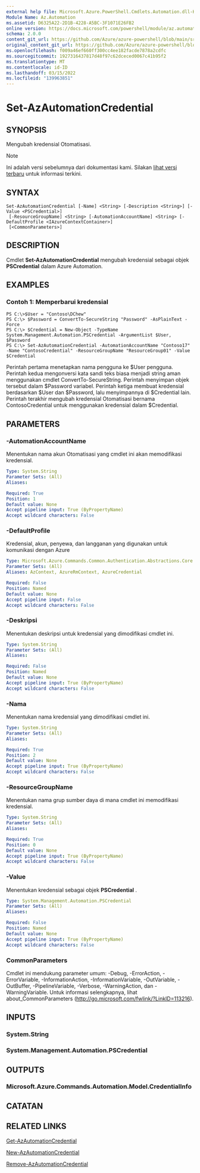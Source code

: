 ```yaml
---
external help file: Microsoft.Azure.PowerShell.Cmdlets.Automation.dll-Help.xml
Module Name: Az.Automation
ms.assetid: D6325A22-2D1B-4228-A5BC-3F1071E26FB2
online version: https://docs.microsoft.com/powershell/module/az.automation/set-azautomationcredential
schema: 2.0.0
content_git_url: https://github.com/Azure/azure-powershell/blob/main/src/Automation/Automation/help/Set-AzAutomationCredential.md
original_content_git_url: https://github.com/Azure/azure-powershell/blob/main/src/Automation/Automation/help/Set-AzAutomationCredential.md
ms.openlocfilehash: f009a46ef660ff300cc4ee182facde7878a2cdfc
ms.sourcegitcommit: 1927316437817d48f97c62dceced0067c41b95f2
ms.translationtype: MT
ms.contentlocale: id-ID
ms.lasthandoff: 03/15/2022
ms.locfileid: "139963851"
---
```

# Set-AzAutomationCredential

## SYNOPSIS
Mengubah kredensial Otomatisasi.

> [!NOTE]
>Ini adalah versi sebelumnya dari dokumentasi kami. Silakan [lihat versi terbaru](/powershell/module/az.automation/set-azautomationcredential) untuk informasi terkini.

## SYNTAX

```
Set-AzAutomationCredential [-Name] <String> [-Description <String>] [-Value <PSCredential>]
 [-ResourceGroupName] <String> [-AutomationAccountName] <String> [-DefaultProfile <IAzureContextContainer>]
 [<CommonParameters>]
```

## DESCRIPTION
Cmdlet **Set-AzAutomationCredential** mengubah kredensial sebagai objek **PSCredential** dalam Azure Automation.

## EXAMPLES

### Contoh 1: Memperbarui kredensial
```
PS C:\>$User = "Contoso\DChew"
PS C:\> $Password = ConvertTo-SecureString "Password" -AsPlainText -Force
PS C:\> $Credential = New-Object -TypeName System.Management.Automation.PSCredential -ArgumentList $User, $Password
PS C:\> Set-AzAutomationCredential -AutomationAccountName "Contoso17" -Name "ContosoCredential" -ResourceGroupName "ResourceGroup01" -Value $Credential
```

Perintah pertama menetapkan nama pengguna ke $User pengguna.
Perintah kedua mengonversi kata sandi teks biasa menjadi string aman menggunakan cmdlet ConvertTo-SecureString.
Perintah menyimpan objek tersebut dalam $Password variabel.
Perintah ketiga membuat kredensial berdasarkan $User dan $Password, lalu menyimpannya di $Credential lain.
Perintah terakhir mengubah kredensial Otomatisasi bernama ContosoCredential untuk menggunakan kredensial dalam $Credential.

## PARAMETERS

### -AutomationAccountName
Menentukan nama akun Otomatisasi yang cmdlet ini akan memodifikasi kredensial.

```yaml
Type: System.String
Parameter Sets: (All)
Aliases:

Required: True
Position: 1
Default value: None
Accept pipeline input: True (ByPropertyName)
Accept wildcard characters: False
```

### -DefaultProfile
Kredensial, akun, penyewa, dan langganan yang digunakan untuk komunikasi dengan Azure

```yaml
Type: Microsoft.Azure.Commands.Common.Authentication.Abstractions.Core.IAzureContextContainer
Parameter Sets: (All)
Aliases: AzContext, AzureRmContext, AzureCredential

Required: False
Position: Named
Default value: None
Accept pipeline input: False
Accept wildcard characters: False
```

### -Deskripsi
Menentukan deskripsi untuk kredensial yang dimodifikasi cmdlet ini.

```yaml
Type: System.String
Parameter Sets: (All)
Aliases:

Required: False
Position: Named
Default value: None
Accept pipeline input: True (ByPropertyName)
Accept wildcard characters: False
```

### -Nama
Menentukan nama kredensial yang dimodifikasi cmdlet ini.

```yaml
Type: System.String
Parameter Sets: (All)
Aliases:

Required: True
Position: 2
Default value: None
Accept pipeline input: True (ByPropertyName)
Accept wildcard characters: False
```

### -ResourceGroupName
Menentukan nama grup sumber daya di mana cmdlet ini memodifikasi kredensial.

```yaml
Type: System.String
Parameter Sets: (All)
Aliases:

Required: True
Position: 0
Default value: None
Accept pipeline input: True (ByPropertyName)
Accept wildcard characters: False
```

### -Value
Menentukan kredensial sebagai objek **PSCredential** .

```yaml
Type: System.Management.Automation.PSCredential
Parameter Sets: (All)
Aliases:

Required: False
Position: Named
Default value: None
Accept pipeline input: True (ByPropertyName)
Accept wildcard characters: False
```

### CommonParameters
Cmdlet ini mendukung parameter umum: -Debug, -ErrorAction, -ErrorVariable, -InformationAction, -InformationVariable, -OutVariable, -OutBuffer, -PipelineVariable, -Verbose, -WarningAction, dan -WarningVariable. Untuk informasi selengkapnya, lihat about_CommonParameters (http://go.microsoft.com/fwlink/?LinkID=113216).

## INPUTS

### System.String

### System.Management.Automation.PSCredential

## OUTPUTS

### Microsoft.Azure.Commands.Automation.Model.CredentialInfo

## CATATAN

## RELATED LINKS

[Get-AzAutomationCredential](./Get-AzAutomationCredential.md)

[New-AzAutomationCredential](./New-AzAutomationCredential.md)

[Remove-AzAutomationCredential](./Remove-AzAutomationCredential.md)


